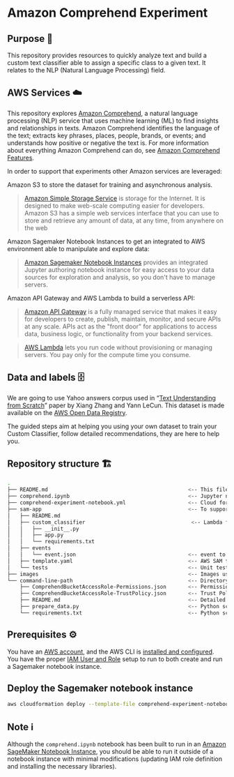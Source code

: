 # Amazon Comprehend Experiment

<a id="Purpose"></a>
## Purpose 🎯

This repository provides resources to quickly analyze text and build a custom text classifier able to assign a specific class to a given text. It relates to the NLP (Natural Language Processing) field.

<a id="Services"></a>
## AWS Services ☁️

This repository explores [Amazon Comprehend](https://aws.amazon.com/comprehend/), a natural language processing (NLP) service that uses machine learning (ML) to find insights and relationships in texts. Amazon Comprehend identifies the language of the text; extracts key phrases, places, people, brands, or events; and understands how positive or negative the text is. For more information about everything Amazon Comprehend can do, see [Amazon Comprehend Features](https://aws.amazon.com/comprehend/features/).

In order to support that experiments other Amazon services are leveraged:

Amazon S3 to store the dataset for training and asynchronous analysis.

>[Amazon Simple Storage Service](https://aws.amazon.com/s3/getting-started/) is storage for the Internet. It is designed to make web-scale computing easier for developers. Amazon S3 has a simple web services interface that you can use to store and retrieve any amount of data, at any time, from anywhere on the web

Amazon Sagemaker Notebook Instances to get an integrated to AWS environment able to manipulate and explore data:

> [Amazon Sagemaker Notebook Instances](https://docs.aws.amazon.com/sagemaker/latest/dg/gs-console.html) provides an integrated Jupyter authoring notebook instance for easy access to your data sources for exploration and analysis, so you don't have to manage servers.

Amazon API Gateway and AWS Lambda to build a serverless API:

> [Amazon API Gateway](https://aws.amazon.com/api-gateway/getting-started/) is a fully managed service that makes it easy for developers to create, publish, maintain, monitor, and secure APIs at any scale. APIs act as the "front door" for applications to access data, business logic, or functionality from your backend services.

> [AWS Lambda](https://aws.amazon.com/lambda/getting-started/) lets you run code without provisioning or managing servers. You pay only for the compute time you consume.

<a id="Dataset"></a>
## Data and labels 🗄

We are going to use Yahoo answers corpus used in “[Text Understanding from Scratch](https://arxiv.org/abs/1502.01710)” paper by Xiang Zhang and Yann LeCun. This dataset is made available on the [AWS Open Data Registry](https://registry.opendata.aws/fast-ai-nlp/).

The guided steps aim at helping you using your own dataset to train your Custom Classifier, follow detailed recommendations, they are here to help you.

<a id="Repository"></a>
## Repository structure 🏗

```bash
.
├── README.md                                             <-- This file
├── comprehend.ipynb                                      <-- Jupyter notebook which provides all details to interact with Amazon Comprehend
├── comprehend-experiment-notebook.yml                    <-- Cloud formation template to deploy the notebook
├── sam-app                                               <-- To support a real-time analysis API open to others in the Jupyter notebook, this repository also provides a SAM application to quickly deploy this API
│   ├── README.md
│   ├── custom_classifier                                  <-- Lambda function code
│   │   ├── __init__.py
│   │   ├── app.py
│   │   └── requirements.txt
│   ├── events
│   │   └── event.json                                    <-- event to test the API
│   ├── template.yaml                                     <-- AWS SAM template
│   └── tests                                             <-- Unit test for the lambda function
├── images                                                <-- Images used in the jupyther notebook. Some are drawio based and can be edited with xcode + drawio extension
└── command-line-path                                     <-- Directory for creating a Custom Classifier from the AWS CLI
    ├── ComprehendBucketAccessRole-Permissions.json       <-- Permissions for Amazon Comprehend to read the bucket
    ├── ComprehendBucketAccessRole-TrustPolicy.json       <-- Trust Policy for Amazon Comprehend to read the bucket
    ├── README.md                                         <-- Detailed step by step for the command line version
    ├── prepare_data.py                                   <-- Python script for data preparation
    └── requirements.txt                                  <-- Python script dependencies
```

## Prerequisites ⚙️

You have an [AWS account](http://docs.aws.amazon.com/sagemaker/latest/dg/gs-account.html), and the AWS CLI is [installed and configured](https://docs.aws.amazon.com/cli/latest/userguide/install-macos.html). You have the proper [IAM User and Role](http://docs.aws.amazon.com/sagemaker/latest/dg/authentication-and-access-control.html) setup to run to both create and run a Sagemaker notebook instance.

## Deploy the Sagemaker notebook instance

```bash
aws cloudformation deploy --template-file comprehend-experiment-notebook.yml --stack-name comprehend-experiment
```

## Note ℹ

Although the `comprehend.ipynb` notebook has been built to run in an [Amazon SageMaker Notebook Instance](https://docs.aws.amazon.com/sagemaker/latest/dg/gs-console.html), you should be able to run it outside of a notebook instance with minimal modifications (updating IAM role definition and installing the necessary libraries).

